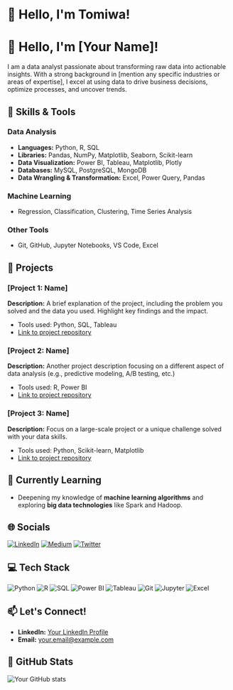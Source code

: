 # 👋 Hello, I'm Tomiwa!
# 👋 Hello, I'm [Your Name]!

I am a data analyst passionate about transforming raw data into actionable insights. With a strong background in [mention any specific industries or areas of expertise], I excel at using data to drive business decisions, optimize processes, and uncover trends.

## 🔧 Skills & Tools

### Data Analysis
- **Languages:** Python, R, SQL
- **Libraries:** Pandas, NumPy, Matplotlib, Seaborn, Scikit-learn
- **Data Visualization:** Power BI, Tableau, Matplotlib, Plotly
- **Databases:** MySQL, PostgreSQL, MongoDB
- **Data Wrangling & Transformation:** Excel, Power Query, Pandas

### Machine Learning
- Regression, Classification, Clustering, Time Series Analysis

### Other Tools
- Git, GitHub, Jupyter Notebooks, VS Code, Excel

## 📝 Projects

### [Project 1: Name]
**Description:** A brief explanation of the project, including the problem you solved and the data you used. Highlight key findings and the impact.
- Tools used: Python, SQL, Tableau
- [Link to project repository](#)

### [Project 2: Name]
**Description:** Another project description focusing on a different aspect of data analysis (e.g., predictive modeling, A/B testing, etc.)
- Tools used: R, Power BI
- [Link to project repository](#)

### [Project 3: Name]
**Description:** Focus on a large-scale project or a unique challenge solved with your data skills.
- Tools used: Python, Scikit-learn, Matplotlib
- [Link to project repository](#)

## 🌱 Currently Learning
- Deepening my knowledge of **machine learning algorithms** and exploring **big data technologies** like Spark and Hadoop.

## 🌐 Socials

[![LinkedIn](https://img.shields.io/badge/LinkedIn-%230077B5.svg?style=for-the-badge&logo=linkedin&logoColor=white)](https://linkedin.com/in/yourusername)
[![Medium](https://img.shields.io/badge/Medium-%23000000.svg?style=for-the-badge&logo=medium&logoColor=white)](https://medium.com/@yourusername)
[![Twitter](https://img.shields.io/badge/Twitter-%231DA1F2.svg?style=for-the-badge&logo=twitter&logoColor=white)](https://twitter.com/yourusername)

## 💻 Tech Stack

![Python](https://img.shields.io/badge/Python-%2314354C.svg?style=for-the-badge&logo=python&logoColor=white)
![R](https://img.shields.io/badge/R-%23276DC3.svg?style=for-the-badge&logo=r&logoColor=white)
![SQL](https://img.shields.io/badge/SQL-%2300f.svg?style=for-the-badge&logo=sqlite&logoColor=white)
![Power BI](https://img.shields.io/badge/PowerBI-%23F2C811.svg?style=for-the-badge&logo=power-bi&logoColor=black)
![Tableau](https://img.shields.io/badge/Tableau-%23E97627.svg?style=for-the-badge&logo=tableau&logoColor=white)
![Git](https://img.shields.io/badge/Git-%23F05033.svg?style=for-the-badge&logo=git&logoColor=white)
![Jupyter](https://img.shields.io/badge/Jupyter-%23F37626.svg?style=for-the-badge&logo=jupyter&logoColor=white)
![Excel](https://img.shields.io/badge/Excel-%2300FF00.svg?style=for-the-badge&logo=microsoft-excel&logoColor=white)

## 📫 Let's Connect!
- **LinkedIn:** [Your LinkedIn Profile](https://linkedin.com/in/yourusername)
- **Email:** [your.email@example.com](mailto:your.email@example.com)

## 🌟 GitHub Stats
![Your GitHub stats](https://github-readme-stats.vercel.app/api?username=yourusername&show_icons=true&theme=radical)

<!-- Optionally, you can include a contributions graph -->
<!-- ![GitHub Contributions Graph](https://github-readme-streak-stats.herokuapp.com/?user=yourusername&theme=radical) -->



